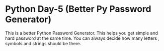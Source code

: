 # Python Day-5 (Better Py Password Generator)
This is a better Python Password Generator. This helps you get simple and hard password at the same time. You can always decide how many letters ,  symbols and strings should be there.

